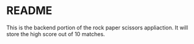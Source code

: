 # README

This is the backend portion of the rock paper scissors appliaction.
It will store the high score out of 10 matches.
